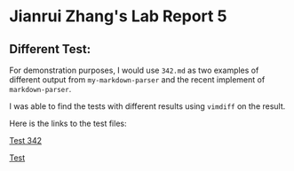 # **Jianrui Zhang's Lab Report 5**

## Different Test:

For demonstration purposes, I would use `342.md` as two examples of different output from `my-markdown-parser` and the recent implement of `markdown-parser`.

I was able to find the tests with different results using `vimdiff` on the result.

Here is the links to the test files:

[Test 342](https://github.com/nidhidhamnani/markdown-parser/blob/main/test-files/342.md)

[Test]()
